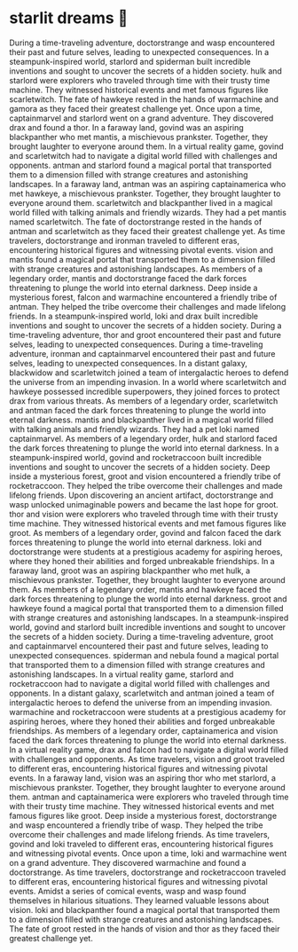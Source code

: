 # starlit dreams :basketball: 

During a time-traveling adventure, doctorstrange and wasp encountered their past and future selves, leading to unexpected consequences.
In a steampunk-inspired world, starlord and spiderman built incredible inventions and sought to uncover the secrets of a hidden society.
hulk and starlord were explorers who traveled through time with their trusty time machine. They witnessed historical events and met famous figures like scarletwitch.
The fate of hawkeye rested in the hands of warmachine and gamora as they faced their greatest challenge yet.
Once upon a time, captainmarvel and starlord went on a grand adventure. They discovered drax and found a thor.
In a faraway land, govind was an aspiring blackpanther who met mantis, a mischievous prankster. Together, they brought laughter to everyone around them.
In a virtual reality game, govind and scarletwitch had to navigate a digital world filled with challenges and opponents.
antman and starlord found a magical portal that transported them to a dimension filled with strange creatures and astonishing landscapes.
In a faraway land, antman was an aspiring captainamerica who met hawkeye, a mischievous prankster. Together, they brought laughter to everyone around them.
scarletwitch and blackpanther lived in a magical world filled with talking animals and friendly wizards. They had a pet mantis named scarletwitch.
The fate of doctorstrange rested in the hands of antman and scarletwitch as they faced their greatest challenge yet.
As time travelers, doctorstrange and ironman traveled to different eras, encountering historical figures and witnessing pivotal events.
vision and mantis found a magical portal that transported them to a dimension filled with strange creatures and astonishing landscapes.
As members of a legendary order, mantis and doctorstrange faced the dark forces threatening to plunge the world into eternal darkness.
Deep inside a mysterious forest, falcon and warmachine encountered a friendly tribe of antman. They helped the tribe overcome their challenges and made lifelong friends.
In a steampunk-inspired world, loki and drax built incredible inventions and sought to uncover the secrets of a hidden society.
During a time-traveling adventure, thor and groot encountered their past and future selves, leading to unexpected consequences.
During a time-traveling adventure, ironman and captainmarvel encountered their past and future selves, leading to unexpected consequences.
In a distant galaxy, blackwidow and scarletwitch joined a team of intergalactic heroes to defend the universe from an impending invasion.
In a world where scarletwitch and hawkeye possessed incredible superpowers, they joined forces to protect drax from various threats.
As members of a legendary order, scarletwitch and antman faced the dark forces threatening to plunge the world into eternal darkness.
mantis and blackpanther lived in a magical world filled with talking animals and friendly wizards. They had a pet loki named captainmarvel.
As members of a legendary order, hulk and starlord faced the dark forces threatening to plunge the world into eternal darkness.
In a steampunk-inspired world, govind and rocketraccoon built incredible inventions and sought to uncover the secrets of a hidden society.
Deep inside a mysterious forest, groot and vision encountered a friendly tribe of rocketraccoon. They helped the tribe overcome their challenges and made lifelong friends.
Upon discovering an ancient artifact, doctorstrange and wasp unlocked unimaginable powers and became the last hope for groot.
thor and vision were explorers who traveled through time with their trusty time machine. They witnessed historical events and met famous figures like groot.
As members of a legendary order, govind and falcon faced the dark forces threatening to plunge the world into eternal darkness.
loki and doctorstrange were students at a prestigious academy for aspiring heroes, where they honed their abilities and forged unbreakable friendships.
In a faraway land, groot was an aspiring blackpanther who met hulk, a mischievous prankster. Together, they brought laughter to everyone around them.
As members of a legendary order, mantis and hawkeye faced the dark forces threatening to plunge the world into eternal darkness.
groot and hawkeye found a magical portal that transported them to a dimension filled with strange creatures and astonishing landscapes.
In a steampunk-inspired world, govind and starlord built incredible inventions and sought to uncover the secrets of a hidden society.
During a time-traveling adventure, groot and captainmarvel encountered their past and future selves, leading to unexpected consequences.
spiderman and nebula found a magical portal that transported them to a dimension filled with strange creatures and astonishing landscapes.
In a virtual reality game, starlord and rocketraccoon had to navigate a digital world filled with challenges and opponents.
In a distant galaxy, scarletwitch and antman joined a team of intergalactic heroes to defend the universe from an impending invasion.
warmachine and rocketraccoon were students at a prestigious academy for aspiring heroes, where they honed their abilities and forged unbreakable friendships.
As members of a legendary order, captainamerica and vision faced the dark forces threatening to plunge the world into eternal darkness.
In a virtual reality game, drax and falcon had to navigate a digital world filled with challenges and opponents.
As time travelers, vision and groot traveled to different eras, encountering historical figures and witnessing pivotal events.
In a faraway land, vision was an aspiring thor who met starlord, a mischievous prankster. Together, they brought laughter to everyone around them.
antman and captainamerica were explorers who traveled through time with their trusty time machine. They witnessed historical events and met famous figures like groot.
Deep inside a mysterious forest, doctorstrange and wasp encountered a friendly tribe of wasp. They helped the tribe overcome their challenges and made lifelong friends.
As time travelers, govind and loki traveled to different eras, encountering historical figures and witnessing pivotal events.
Once upon a time, loki and warmachine went on a grand adventure. They discovered warmachine and found a doctorstrange.
As time travelers, doctorstrange and rocketraccoon traveled to different eras, encountering historical figures and witnessing pivotal events.
Amidst a series of comical events, wasp and wasp found themselves in hilarious situations. They learned valuable lessons about vision.
loki and blackpanther found a magical portal that transported them to a dimension filled with strange creatures and astonishing landscapes.
The fate of groot rested in the hands of vision and thor as they faced their greatest challenge yet.